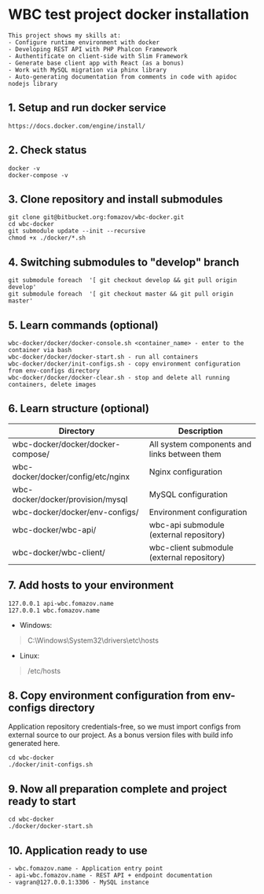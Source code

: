 # WBC test project docker installation
```
This project shows my skills at:
- Configure runtime environment with docker
- Developing REST API with PHP Phalcon Framework
- Authentificate on client-side with Slim Framework
- Generate base client app with React (as a bonus)
- Work with MySQL migration via phinx library
- Auto-generating documentation from comments in code with apidoc nodejs library
```
## 1. Setup and run docker service
```
https://docs.docker.com/engine/install/
```
## 2. Check status
```
docker -v
docker-compose -v
```
## 3. Clone repository and install submodules
```
git clone git@bitbucket.org:fomazov/wbc-docker.git
cd wbc-docker
git submodule update --init --recursive
chmod +x ./docker/*.sh
```
## 4. Switching submodules to "develop" branch
```
git submodule foreach  '[ git checkout develop && git pull origin develop'
git submodule foreach  '[ git checkout master && git pull origin master'
```
## 5. Learn commands (optional)
```
wbc-docker/docker/docker-console.sh <container_name> - enter to the container via bash
wbc-docker/docker/docker-start.sh - run all containers
wbc-docker/docker/init-configs.sh - copy environment configuration from env-configs directory
wbc-docker/docker/docker-clear.sh - stop and delete all running containers, delete images
```
## 6. Learn structure (optional)
| Directory                          | Description                                     |
|------------------------------------|-------------------------------------------------|
| wbc-docker/docker/docker-compose/  | All system components and links between them    |
| wbc-docker/docker/config/etc/nginx | Nginx configuration                             |
| wbc-docker/docker/provision/mysql  | MySQL configuration                             |
| wbc-docker/docker/env-configs/     | Environment configuration                       |
| wbc-docker/wbc-api/                | wbc-api submodule (external repository)         |
| wbc-docker/wbc-client/             | wbc-client submodule (external repository)      |
## 7. Add hosts to your environment
```
127.0.0.1 api-wbc.fomazov.name
127.0.0.1 wbc.fomazov.name
```
- Windows:
> C:\Windows\System32\drivers\etc\hosts
- Linux:
> /etc/hosts
## 8. Copy environment configuration from env-configs directory
Application repository credentials-free, so we must import configs from external source to our project. 
As a bonus version files with build info generated here.
```
cd wbc-docker
./docker/init-configs.sh
```
## 9. Now all preparation complete and project ready to start
```
cd wbc-docker
./docker/docker-start.sh
```
## 10. Application ready to use
```
- wbc.fomazov.name - Application entry point
- api-wbc.fomazov.name - REST API + endpoint documentation
- vagran@127.0.0.1:3306 - MySQL instance
```